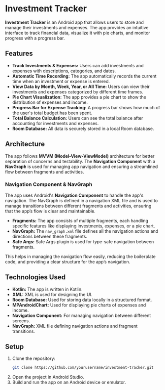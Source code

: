 # Investment Tracker

**Investment Tracker** is an Android app that allows users to store and manage their investments and expenses. The app provides an intuitive interface to track financial data, visualize it with pie charts, and monitor progress with a progress bar.

## Features

- **Track Investments & Expenses:** Users can add investments and expenses with descriptions, categories, and dates.
- **Automatic Time Recording:** The app automatically records the current time when an investment or expense is entered.
- **View Data by Month, Week, Year, or All Time:** Users can view their investments and expenses categorized by different time frames.
- **Pie Chart Visualization:** The app provides a pie chart to show the distribution of expenses and income.
- **Progress Bar for Expense Tracking:** A progress bar shows how much of the user's total budget has been spent.
- **Total Balance Calculation:** Users can see the total balance after accounting for investments and expenses.
- **Room Database:** All data is securely stored in a local Room database.

## Architecture

The app follows **MVVM (Model-View-ViewModel)** architecture for better separation of concerns and testability. The **Navigation Component** with a **NavGraph** is used for managing app navigation and ensuring a streamlined flow between fragments and activities.

### Navigation Component & NavGraph

The app uses Android's **Navigation Component** to handle the app's navigation. The NavGraph is defined in a navigation XML file and is used to manage transitions between different fragments and activities, ensuring that the app’s flow is clear and maintainable.

- **Fragments:** The app consists of multiple fragments, each handling specific features like displaying investments, expenses, or a pie chart.
- **NavGraph:** The `nav_graph.xml` file defines all the navigation actions and directions between these fragments.
- **Safe Args:** Safe Args plugin is used for type-safe navigation between fragments.

This helps in managing the navigation flow easily, reducing the boilerplate code, and providing a clear structure for the app’s navigation.

## Technologies Used

- **Kotlin:** The app is written in Kotlin.
- **XML:** XML is used for designing the UI.
- **Room Database:** Used for storing data locally in a structured format.
- **MPAndroidChart:** Used for displaying pie charts of expenses and income.
- **Navigation Component:** For managing navigation between different screens.
- **NavGraph:** XML file defining navigation actions and fragment transitions.

## Setup

1. Clone the repository:
    ```bash
    git clone https://github.com/yourusername/investment-tracker.git
    ```
2. Open the project in Android Studio.
3. Build and run the app on an Android device or emulator.


